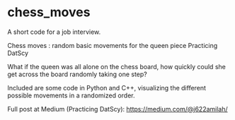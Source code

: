 # chess_moves

A short code for a job interview.

Chess moves : random basic movements for the queen piece
Practicing DatScy

What if the queen was all alone on the chess board, how quickly could she get across the board randomly taking one step?

Included are some code in Python and C++, visualizing the different possible movements in a randomized order.

Full post at Medium (Practicing DatScy): https://medium.com/@j622amilah/
